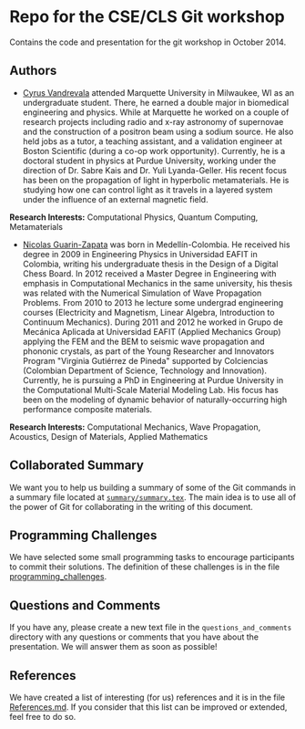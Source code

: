 Repo for the CSE/CLS Git workshop
==================================

Contains the code and presentation for the git workshop in October 2014.

## Authors
- [Cyrus Vandrevala](http://cyrusvandrevala.com/) attended Marquette University in Milwaukee, WI as an undergraduate student. There, he earned a double major in biomedical engineering and physics. While at Marquette he worked on a couple of research projects including radio and x-ray astronomy of supernovae and the construction of a positron beam using a sodium source. He also held jobs as a tutor, a teaching assistant, and a validation engineer at Boston Scientific (during a co-op work opportunity). Currently, he is a doctoral student in physics at Purdue University, working under the direction of Dr. Sabre Kais and Dr. Yuli Lyanda-Geller. His recent focus has been on the propagation of light in hyperbolic metamaterials. He is studying how one can control light as it travels in a layered system under the influence of an external magnetic field.

**Research Interests:** Computational Physics, Quantum Computing, Metamaterials

- [Nicolas Guarin-Zapata](https://sites.google.com/site/nicolasguarinz/) was born in Medellín-Colombia. He received his degree in 2009 in Engineering Physics in Universidad EAFIT in Colombia, writing his undergraduate thesis in the Design of a Digital Chess Board.  In 2012 received a Master Degree in Engineering with emphasis in Computational Mechanics in the same university, his thesis was related with the Numerical Simulation of Wave Propagation Problems.  From 2010 to 2013 he lecture some undergrad engineering courses (Electricity and Magnetism, Linear Algebra, Introduction to Continuum Mechanics). During 2011 and 2012 he worked in Grupo de Mecánica Aplicada at Universidad EAFIT (Applied Mechanics Group) applying the FEM and the BEM to seismic wave propagation and phononic crystals, as part of the Young Researcher and Innovators Program "Virginia Gutiérrez de Pineda" supported by Colciencias (Colombian Department of Science, Technology and Innovation). Currently, he is pursuing a PhD in Engineering at Purdue University in the Computational Multi-Scale Material Modeling Lab. His focus has been on the modeling of dynamic behavior of naturally-occurring high performance composite materials.

**Research Interests:** Computational Mechanics, Wave Propagation, Acoustics, Design of Materials, Applied Mathematics

## Collaborated Summary
We want you to help us building a summary of some of the Git commands in a summary file located at [`summary/summary.tex`](./summary/summary.tex). The main idea is to use all of the power of Git for collaborating in the writing of this document.

## Programming Challenges
We have selected some small programming tasks to encourage participants to commit their solutions. The definition of these challenges is in the file [programming_challenges](./programming_challenges.md).

## Questions and Comments
If you have any, please create a new text file in the ``questions_and_comments`` directory with any questions or comments that you have about the presentation. We will answer them as soon as possible!

## References
We have created a list of interesting (for us) references and it is in the file [References.md](./References.md). If you consider that this list can be improved or extended, feel free to do so.
